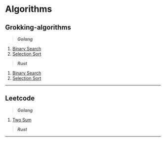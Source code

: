# Algorithms

## Grokking-algorithms

> ***Golang*** <br>
1. [Binary Search](https://github.com/nklyy/algorithms/blob/master/grokking_algorithms/go/binary_search.go)
2. [Selection Sort](https://github.com/nklyy/algorithms/blob/master/grokking_algorithms/go/selection_sort.go)

> ***Rust*** <br>
1. [Binary Search](https://github.com/nklyy/algorithms/blob/master/grokking_algorithms/rust/src/binary_search.rs)
2. [Selection Sort](https://github.com/nklyy/algorithms/blob/master/grokking_algorithms/rust/src/selection_sort.rs)
<hr>

## Leetcode

> ***Golang*** <br>
1. [Two Sum](https://github.com/nklyy/algorithms/blob/master/leetcode/go/1_TwoSum.go)

> ***Rust*** <br>
<!-- 1. [Two Sum](https://github.com/nklyy/algorithms/blob/master/grokking_algorithms/rust/src/binary_search.rs) -->
<hr>